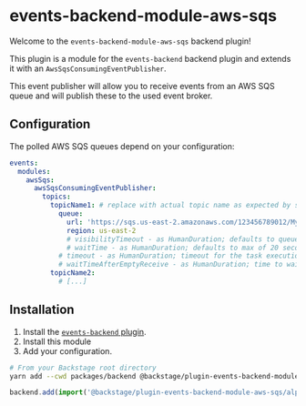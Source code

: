 # events-backend-module-aws-sqs

Welcome to the `events-backend-module-aws-sqs` backend plugin!

This plugin is a module for the `events-backend` backend plugin
and extends it with an `AwsSqsConsumingEventPublisher`.

This event publisher will allow you to receive events from
an AWS SQS queue and will publish these to the used event broker.

## Configuration

The polled AWS SQS queues depend on your configuration:

```yaml
events:
  modules:
    awsSqs:
      awsSqsConsumingEventPublisher:
        topics:
          topicName1: # replace with actual topic name as expected by subscribers
            queue:
              url: 'https://sqs.us-east-2.amazonaws.com/123456789012/MyQueue'
              region: us-east-2
              # visibilityTimeout - as HumanDuration; defaults to queue-based config
              # waitTime - as HumanDuration; defaults to max of 20 seconds (long polling)
            # timeout - as HumanDuration; timeout for the task execution
            # waitTimeAfterEmptyReceive - as HumanDuration; time to wait before a retry when there was no message.
          topicName2:
            # [...]
```

## Installation

1. Install the [`events-backend` plugin](../events-backend/README.md).
2. Install this module
3. Add your configuration.

```bash
# From your Backstage root directory
yarn add --cwd packages/backend @backstage/plugin-events-backend-module-aws-sqs
```

```ts title="packages/backend/src/index.ts"
backend.add(import('@backstage/plugin-events-backend-module-aws-sqs/alpha'));
```
